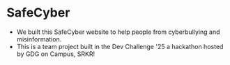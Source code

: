# SafeCyber

- We built this SafeCyber website to help people from cyberbullying and misinformation.
- This is a team project built in the Dev Challenge '25 a hackathon hosted by GDG on Campus, SRKR!
